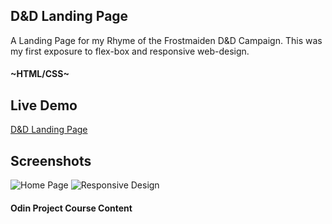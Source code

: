 ## D&D Landing Page 
A Landing Page for my Rhyme of the Frostmaiden D&D Campaign. 
This was my first exposure to flex-box and responsive web-design.
#### ~HTML/CSS~

## Live Demo
[D&D Landing Page](https://t-pirozzini.github.io/landing_page/)

## Screenshots
![Home Page]()
![Responsive Design]()

#### Odin Project Course Content